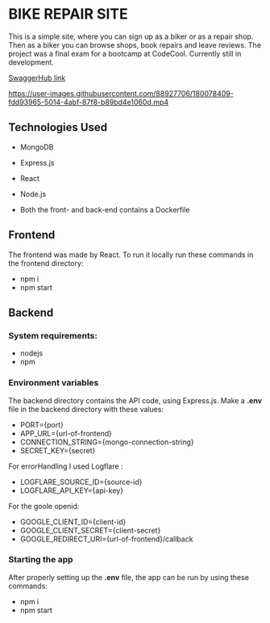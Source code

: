 # BIKE REPAIR SITE

This is a simple site, where you can sign up as a biker or as a repair shop. Then as a biker you can browse shops, book repairs and leave reviews. The project was a final exam for a bootcamp at CodeCool. Currently still in development. 

[SwaggerHub link](https://app.swaggerhub.com/apis/ZSUBRITSBALAZS1995/BIKE_REPAIR/1.0.0)


https://user-images.githubusercontent.com/88927706/180078409-fdd93965-5014-4abf-87f8-b89bd4e1060d.mp4


## Technologies Used

- MongoDB
- Express.js
- React
- Node.js

- Both the front- and back-end contains a Dockerfile

## Frontend

The frontend was made by React. To run it locally run these commands in the frontend directory:

- npm i
- npm start

## Backend

### System requirements:

- nodejs
- npm

### Environment variables

The backend directory contains the API code, using Express.js. Make a **.env** file in the backend directory with these values:

- PORT={port}
- APP_URL={url-of-frontend}
- CONNECTION_STRING={mongo-connection-string}
- SECRET_KEY={secret}

For errorHandling I used Logflare :

- LOGFLARE_SOURCE_ID={source-id}
- LOGFLARE_API_KEY={api-key}

For the goole openid:

- GOOGLE_CLIENT_ID={client-id}
- GOOGLE_CLIENT_SECRET={client-secret}
- GOOGLE_REDIRECT_URI={url-of-frontend}/callback

### Starting the app

After properly setting up the **.env** file, the app can be run by using these commands:

- npm i
- npm start
